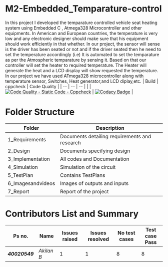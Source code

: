 # M2-Embedded_Temparature-control
In this project I developed the temparature controlled vehicle seat heating system using Embedded C , Atmega328 Microcontroller and other equipments. In American and European countries, the temperature is very low and any electronic designer should make sure that his equipment should work efficiently in that whether. In our project, the sensor will sense is the driver has been seated or not and if the driver seated then he need to set the temperature accordingly (i.e) It is automated to set the temparature as per the Atmospheric temparature by sensing it. Based on that our controller will set the heater to required temperature. The Heater will generate the heat and a LCD display will show requested the temperature. In our project we have used ATmega328 microcontroller along with temperature sensor, Switches, Heat generator,and LCD diplay,etc.
| Build | cppcheck | Code Quality |
| -- | -- | -- |
|  | [![Code Quality - Static Code - Cppcheck](https://github.com/Akilan-droid/M2-Embedded_Temparature-control/actions/workflows/cppcheck.yml/badge.svg)](https://github.com/Akilan-droid/M2-Embedded_Temparature-control/actions/workflows/cppcheck.yml)   |  [![Codacy Badge](https://app.codacy.com/project/badge/Grade/adc83b49da084abf8f2f92f3d7c92fde)](https://www.codacy.com/gh/Akilan-droid/M2-Embedded_Temparature-control/dashboard?utm_source=github.com&amp;utm_medium=referral&amp;utm_content=Akilan-droid/M2-Embedded_Temparature-control&amp;utm_campaign=Badge_Grade)  |
# Folder Structure
| Folder | Description |
| ---- | ---- |
| 1_Requirements | Documents detailing requirements and research |
| 2_Design | Documents specifying design |
| 3_Implementation | All codes and Documentation |
| 4_Simulation | Simulation of the circuit  |
| 5_TestPlan | Contains TestPlans |
| 6_Imagesandvideos | Images of outputs and inputs |
| 7_Report| Report of the project |

# Contributors List and Summary
| Ps no. | Name | Issues raised | Issues resolved | No test cases | Test case Pass |
| ---- | ---- | ---- | ---- | ---- | ---- |
| **_40020549_** | *Akilan B* | 1 | 1 | 8 | 8 |

